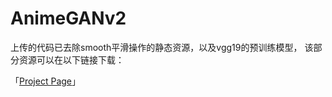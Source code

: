 # AnimeGANv2   
上传的代码已去除smooth平滑操作的静态资源，以及vgg19的预训练模型，
该部分资源可以在以下链接下载：

「[Project Page](https://tachibanayoshino.github.io/AnimeGANv2/)」 


